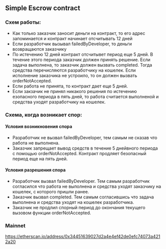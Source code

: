 ## Simple Escrow contract
### Схем работы:
* Как только заказчик заносит деньги на контракт, то его адрес запоминается и контракт начинает отсчитывать 12 дней
* Если разработчик вызывал failedByDeveloper, то деньги возвращаются заказчику
* По истечению 12 дней контракт отсчитывет период еще 5 дней. В течение этого периода заказчик должен принять решение. Если задача выполнена, то заказчик должен вызвать completed. Тогда средства перечисляются разработчику на кошелек. Если исполнение заказчика не устроило, то он должен вызвать orderNotAccepted. 
* Если работа не принята, то контракт дает еще 5 дней. 
* Если закзачик не принял никакого решения по истечению езопасного периода в пять дней, то работа считается выполненой и средства уходят разработчику на кошелек.

### Схема, когда возникает спор:
#### Условия возникновения спора
- Разработчик не вызвал failedByDeveloper, тем самым не сказав что работа не выполнена.
- Заказчик запрещает вывод средств в течение 5 днейвного периода с помощью orderNotAccepted. Контракт продляет безопасный период еще на пять дней.
#### Условия разрешения спора
* Разработчик вызвал failedByDeveloper. Тем самым разработчик согласился что работа не выполнена и средства уходят заказчику на кошелек, с которого пришли ранее.
* Заказчик вызвал completed. Тем самым согласившись что задача выполнена и средства уходят на кошелек разработчика.
* Заказчик не продлил спорный период до окончания текущего вызовом функции orderNotAccepted.

### Mainnet
https://etherscan.io/address/0x34451639027d2a4e4ef42de0efc74073a4212a20

